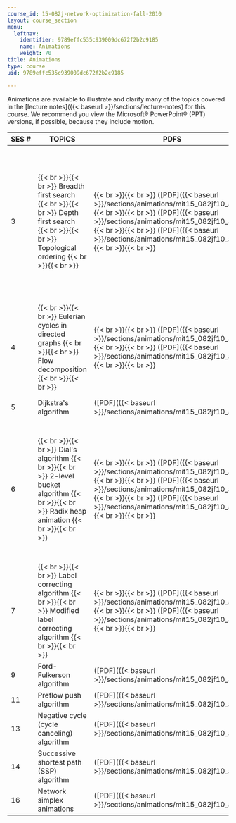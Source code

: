 ```yaml
---
course_id: 15-082j-network-optimization-fall-2010
layout: course_section
menu:
  leftnav:
    identifier: 9789effc535c939009dc672f2b2c9185
    name: Animations
    weight: 70
title: Animations
type: course
uid: 9789effc535c939009dc672f2b2c9185

---
```


Animations are available to illustrate and clarify many of the topics covered in the [lecture notes]({{< baseurl >}}/sections/lecture-notes) for this course. We recommend you view the Microsoft® PowerPoint® (PPT) versions, if possible, because they include motion.

| SES # | TOPICS | PDFS | SLIDES |
| --- | --- | --- | --- |
| 3 |  {{< br >}}{{< br >}} Breadth first search {{< br >}}{{< br >}} Depth first search {{< br >}}{{< br >}} Topological ordering {{< br >}}{{< br >}}  |  {{< br >}}{{< br >}} ([PDF]({{< baseurl >}}/sections/animations/mit15_082jf10_av01)) {{< br >}}{{< br >}} ([PDF]({{< baseurl >}}/sections/animations/mit15_082jf10_av02)) {{< br >}}{{< br >}} ([PDF]({{< baseurl >}}/sections/animations/mit15_082jf10_av03)) {{< br >}}{{< br >}}  |  {{< br >}}{{< br >}} ([PPT - 1.3MB](/coursemedia/15-082j-network-optimization-fall-2010/9f38af09dcb1fdcd4c98db9f05bcc196_MIT15_082JF10_av01.ppt)) {{< br >}}{{< br >}} ([PPT - 2.1MB](/coursemedia/15-082j-network-optimization-fall-2010/b29f2aabe2ab6a8371113075f51af9b4_MIT15_082JF10_av02.ppt)) {{< br >}}{{< br >}} ([PPT](/coursemedia/15-082j-network-optimization-fall-2010/1e364d415838c36918b517e711542346_MIT15_082JF10_av03.ppt)) {{< br >}}{{< br >}}  |
| 4 |  {{< br >}}{{< br >}} Eulerian cycles in directed graphs {{< br >}}{{< br >}} Flow decomposition {{< br >}}{{< br >}}  |  {{< br >}}{{< br >}} ([PDF]({{< baseurl >}}/sections/animations/mit15_082jf10_av04)) {{< br >}}{{< br >}} ([PDF]({{< baseurl >}}/sections/animations/mit15_082jf10_av05)) {{< br >}}{{< br >}}  |  {{< br >}}{{< br >}} ([PPT](/coursemedia/15-082j-network-optimization-fall-2010/afa02b387e1ab813f08fa6de3c3e8eb1_MIT15_082JF10_av04.ppt)) {{< br >}}{{< br >}} ([PPT](/coursemedia/15-082j-network-optimization-fall-2010/c0111da70f200524639f4b44087d3188_MIT15_082JF10_av05.ppt)) {{< br >}}{{< br >}}  |
| 5 | Dijkstra's algorithm | ([PDF]({{< baseurl >}}/sections/animations/mit15_082jf10_av06)) | ([PPT](/coursemedia/15-082j-network-optimization-fall-2010/a86f62c252731273f2b57ab9e917dadb_MIT15_082JF10_av06.ppt)) |
| 6 |  {{< br >}}{{< br >}} Dial's algorithm {{< br >}}{{< br >}} 2-level bucket algorithm {{< br >}}{{< br >}} Radix heap animation {{< br >}}{{< br >}}  |  {{< br >}}{{< br >}} ([PDF]({{< baseurl >}}/sections/animations/mit15_082jf10_av07)) {{< br >}}{{< br >}} ([PDF]({{< baseurl >}}/sections/animations/mit15_082jf10_av08)) {{< br >}}{{< br >}} ([PDF]({{< baseurl >}}/sections/animations/mit15_082jf10_av09)) {{< br >}}{{< br >}}  |  {{< br >}}{{< br >}} ([PPT](/coursemedia/15-082j-network-optimization-fall-2010/3303e3323038f57724cd76b5f6f2db4a_MIT15_082JF10_av07.ppt)) {{< br >}}{{< br >}} ([PPT - 1.6MB](/coursemedia/15-082j-network-optimization-fall-2010/babd782e96638ba870292bcd7b0ea81b_MIT15_082JF10_av08.ppt)) {{< br >}}{{< br >}} ([PPT](/coursemedia/15-082j-network-optimization-fall-2010/d79942002772a4670655dfdd0ae5242e_MIT15_082JF10_av09.ppt)) {{< br >}}{{< br >}}  |
| 7 |  {{< br >}}{{< br >}} Label correcting algorithm {{< br >}}{{< br >}} Modified label correcting algorithm {{< br >}}{{< br >}}  |  {{< br >}}{{< br >}} ([PDF]({{< baseurl >}}/sections/animations/mit15_082jf10_av10)) {{< br >}}{{< br >}} ([PDF]({{< baseurl >}}/sections/animations/mit15_082jf10_av11)) {{< br >}}{{< br >}}  |  {{< br >}}{{< br >}} ([PPT](/coursemedia/15-082j-network-optimization-fall-2010/5d644b73336f57583bb0de647ea20f28_MIT15_082JF10_av10.ppt)) {{< br >}}{{< br >}} ([PPT](/coursemedia/15-082j-network-optimization-fall-2010/086f1e21b04dad09f595ffbf90aeb622_MIT15_082JF10_av11.ppt)) {{< br >}}{{< br >}}  |
| 9 | Ford-Fulkerson algorithm | ([PDF]({{< baseurl >}}/sections/animations/mit15_082jf10_av12)) | ([PPT](/coursemedia/15-082j-network-optimization-fall-2010/6c43f0c60fad33a2b5ac29f9ec0bb52f_MIT15_082JF10_av12.ppt)) |
| 11 | Preflow push algorithm | ([PDF]({{< baseurl >}}/sections/animations/mit15_082jf10_av13)) | ([PPT - 1.1MB](/coursemedia/15-082j-network-optimization-fall-2010/32cfc77b8d435cb98fb027f763c8a469_MIT15_082JF10_av13.ppt)) |
| 13 | Negative cycle (cycle canceling) algorithm | ([PDF]({{< baseurl >}}/sections/animations/mit15_082jf10_av14)) | ([PPT](/coursemedia/15-082j-network-optimization-fall-2010/b60a23423b20209e1c9b2cb8c3cd7252_MIT15_082JF10_av14.ppt)) |
| 14 | Successive shortest path (SSP) algorithm | ([PDF]({{< baseurl >}}/sections/animations/mit15_082jf10_av15)) | ([PPT](/coursemedia/15-082j-network-optimization-fall-2010/4ebfe5931486dc522b488406f6bf6e57_MIT15_082JF10_av15.ppt)) |
| 16 | Network simplex animations | ([PDF]({{< baseurl >}}/sections/animations/mit15_082jf10_av16)) | ([PPT - 1.1MB](/coursemedia/15-082j-network-optimization-fall-2010/4149f268161c53f817162df5b5ac98a2_MIT15_082JF10_av16.ppt))
